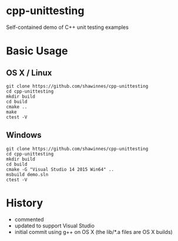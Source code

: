 # cpp-unittesting

Self-contained demo of C++ unit testing examples

# Basic Usage

## OS X / Linux

    git clone https://github.com/shawinnes/cpp-unittesting
    cd cpp-unittesting
    mkdir build
    cd build
    cmake ..
    make
    ctest -V

## Windows

    git clone https://github.com/shawinnes/cpp-unittesting
    cd cpp-unittesting
    mkdir build
    cd build
    cmake -G "Visual Studio 14 2015 Win64" ..	
    msbuild demo.sln
    ctest -V

# History

- commented
- updated to support Visual Studio
- initial commit using g++ on OS X (the lib/*.a files are OS X builds)
